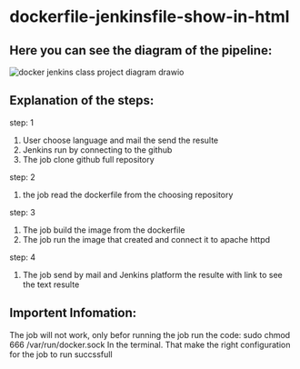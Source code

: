 # dockerfile-jenkinsfile-show-in-html
Here you can see the diagram of the pipeline:
---------------------------------------------

![docker jenkins class project diagram drawio](https://user-images.githubusercontent.com/106809238/214575536-7b6f5e89-9303-421c-8c50-ab24844258b0.png)

Explanation of the steps:
-------------------------
step: 1
1. User choose language and mail the send the resulte
2. Jenkins run by connecting to the github 
3. The job clone github full repository

step: 2
1. the job read the dockerfile from the choosing repository

step: 3
1. The job build the image from the dockerfile
2. The job run the image that created and connect it to apache httpd

step: 4
1. The job send by mail and Jenkins platform the resulte with link to see the text resulte

Importent Infomation:
---------------------
The job will not work, only befor running the job run the code: sudo chmod 666 /var/run/docker.sock
In the terminal.
That make the right configuration for the job to run succssfull
